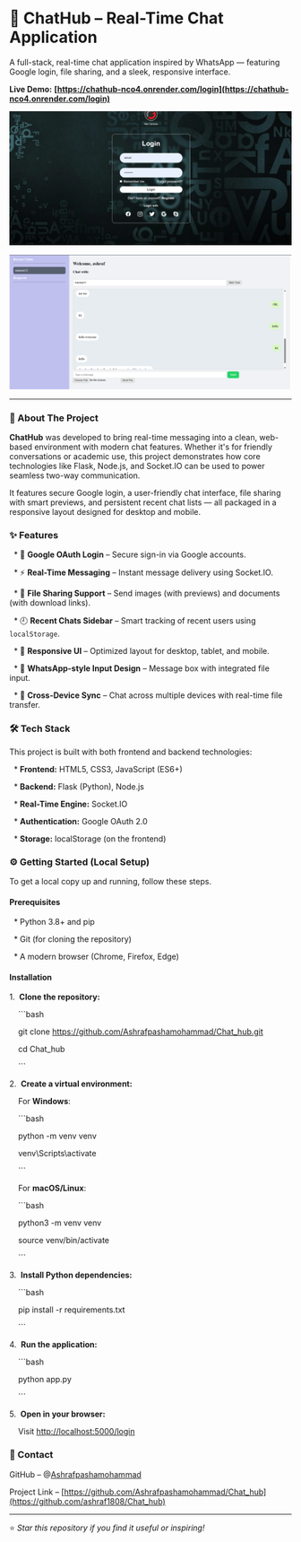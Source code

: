# 💬 ChatHub – Real-Time Chat Application



A full-stack, real-time chat application inspired by WhatsApp — featuring Google login, file sharing, and a sleek, responsive interface.



**Live Demo:** **[https://chathub-nco4.onrender.com/login](https://chathub-nco4.onrender.com/login)**



![Screenshot of ChatHub Login](s1.png)

![Screenshot of ChatHub Chat Page](s2.png)



-----



### 🚀 About The Project



**ChatHub** was developed to bring real-time messaging into a clean, web-based environment with modern chat features. Whether it's for friendly conversations or academic use, this project demonstrates how core technologies like Flask, Node.js, and Socket.IO can be used to power seamless two-way communication.



It features secure Google login, a user-friendly chat interface, file sharing with smart previews, and persistent recent chat lists — all packaged in a responsive layout designed for desktop and mobile.



### ✨ Features



  * 🔐 **Google OAuth Login** – Secure sign-in via Google accounts.

  * ⚡ **Real-Time Messaging** – Instant message delivery using Socket.IO.

  * 📁 **File Sharing Support** – Send images (with previews) and documents (with download links).

  * 🕘 **Recent Chats Sidebar** – Smart tracking of recent users using `localStorage`.

  * 📱 **Responsive UI** – Optimized layout for desktop, tablet, and mobile.

  * 🧠 **WhatsApp-style Input Design** – Message box with integrated file input.

  * 🔄 **Cross-Device Sync** – Chat across multiple devices with real-time file transfer.



### 🛠️ Tech Stack



This project is built with both frontend and backend technologies:



  * **Frontend:** HTML5, CSS3, JavaScript (ES6+)

  * **Backend:** Flask (Python), Node.js

  * **Real-Time Engine:** Socket.IO

  * **Authentication:** Google OAuth 2.0

  * **Storage:** localStorage (on the frontend)



### ⚙️ Getting Started (Local Setup)



To get a local copy up and running, follow these steps.



#### Prerequisites



  * Python 3.8+ and pip

  * Git (for cloning the repository)

  * A modern browser (Chrome, Firefox, Edge)



#### Installation



1.  **Clone the repository:**



    ```bash

    git clone https://github.com/Ashrafpashamohammad/Chat_hub.git

    cd Chat_hub

    ```



2.  **Create a virtual environment:**



    For **Windows**:



    ```bash

    python -m venv venv

    venv\Scripts\activate

    ```



    For **macOS/Linux**:



    ```bash

    python3 -m venv venv

    source venv/bin/activate

    ```



3.  **Install Python dependencies:**



    ```bash

    pip install -r requirements.txt

    ```



4.  **Run the application:**



    ```bash

    python app.py

    ```



5.  **Open in your browser:**



    Visit [http://localhost:5000/login](http://localhost:5000/login)



### 🤝 Contact



GitHub – @[Ashrafpashamohammad](https://github.com/ashraf1808)

Project Link – [https://github.com/Ashrafpashamohammad/Chat_hub](https://github.com/ashraf1808/Chat_hub)



---



⭐ *Star this repository if you find it useful or inspiring!*


